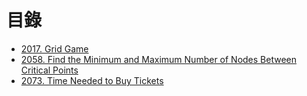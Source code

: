 # 目錄

- [2017. Grid Game](./2017.%20Grid%20Game.md)
- [2058. Find the Minimum and Maximum Number of Nodes Between Critical Points](./2058.%20Find%20the%20Minimum%20and%20Maximum%20Number%20of%20Nodes%20Between%20Critical%20Points.md)
- [2073. Time Needed to Buy Tickets](./2073.%20Time%20Needed%20to%20Buy%20Tickets.md)
